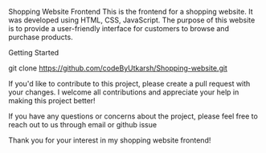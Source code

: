 Shopping Website Frontend
This is the frontend for a shopping website. It was developed using HTML, CSS, JavaScript. 
The purpose of this website is to provide a user-friendly interface for customers to browse and purchase products.

Getting Started

git clone https://github.com/codeByUtkarsh/Shopping-website.git

If you'd like to contribute to this project, please create a pull request with your changes. 
I welcome all contributions and appreciate your help in making this project better!


If you have any questions or concerns about the project, please feel free to reach out to us through 
email or github issue

Thank you for your interest in my shopping website frontend!
